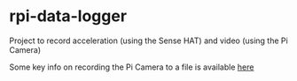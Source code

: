 # rpi-data-logger
Project to record acceleration (using the Sense HAT) and video (using the Pi Camera)

Some key info on recording the Pi Camera to a file is available [here](https://picamera.readthedocs.io/en/release-1.13/recipes1.html#recording-video-to-a-file)
